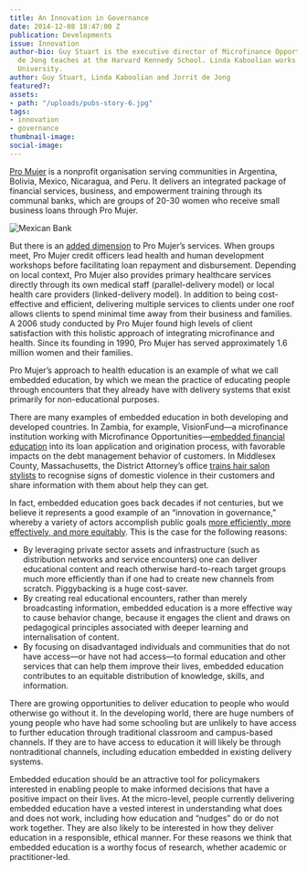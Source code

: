 ```yaml
---
title: An Innovation in Governance
date: 2014-12-08 18:47:00 Z
publication: Developments
issue: Innovation
author-bio: Guy Stuart is the executive director of Microfinance Opportunities. Jorrit
  de Jong teaches at the Harvard Kennedy School. Linda Kaboolian works for Harvard
  University.
author: Guy Stuart, Linda Kaboolian and Jorrit de Jong
featured?: 
assets:
- path: "/uploads/pubs-story-6.jpg"
tags:
- innovation
- governance
thumbnail-image:
social-image:
---
```


<p><a href="http://promujer.org/how-we-do-it/">Pro Mujer</a> is a nonprofit organisation serving communities in Argentina, Bolivia, Mexico, Nicaragua, and Peru. It delivers an integrated package of financial services, business, and empowerment training through its communal banks, which are groups of 20-30 women who receive small business loans through Pro Mujer.
</p>



![Mexican Bank](/uploads/pubs-story-6.jpg "Photo credit: flickr.com/photos/laapmx") 
<p>But there is an <a href="http://partnershipsagainstpoverty.org/wp-content/uploads/2013/03/LeathermanS_DunfordC_Integrating_MF__Health_English.pdf">added dimension</a> to Pro Mujer’s services. When groups meet, Pro Mujer credit officers lead health and human development workshops before facilitating loan repayment and disbursement. Depending on local context, Pro Mujer also provides primary healthcare services directly through its own medical staff (parallel-delivery model) or local health care providers (linked-delivery model). In addition to being cost-effective and efficient, delivering multiple services to clients under one roof allows clients to spend minimal time away from their business and families. A 2006 study conducted by Pro Mujer found high levels of client satisfaction with this holistic approach of integrating microfinance and health. Since its founding in 1990, Pro Mujer has served approximately 1.6 million women and their families.
</p>

<p>Pro Mujer’s approach to health education is an example of what we call embedded education, by which we mean the practice of educating people through encounters that they already have with delivery systems that exist primarily for non-educational purposes.
</p>

<p>There are many examples of embedded education in both developing and developed countries. In Zambia, for example, VisionFund—a microfinance institution working with Microfinance Opportunities—<a href="http://cfi-blog.org/2014/09/03/evidence-favoring-the-embedded-education-approach-from-zambia/">embedded financial education</a> into its loan application and origination process, with favorable impacts on the debt management behavior of customers. In Middlesex County, Massachusetts, the District Attorney’s office <a href="http://cfi-blog.org/2014/08/27/design-and-implementation-of-successful-embedded-education/">trains hair salon stylists</a> to recognise signs of domestic violence in their customers and share information with them about help they can get.
</p>

<p>In fact, embedded education goes back decades if not centuries, but we believe it represents a good example of an “innovation in governance,” whereby a variety of actors accomplish public goals <a href="http://www.brookings.edu/research/books/2008/thestateofaccess">more efficiently, more effectively, and more equitably</a>. This is the case for the following reasons:
</p>

<ul>
  <li>By leveraging private sector assets and infrastructure (such as distribution networks and service encounters) one can deliver educational content and reach otherwise hard-to-reach target groups much more efficiently than if one had to create new channels from scratch. Piggybacking is a huge cost-saver.</li>
  <li>By creating real educational encounters, rather than merely broadcasting information, embedded education is a more effective way to cause behavior change, because it engages the client and draws on pedagogical principles associated with deeper learning and internalisation of content.</li>
  <li>By focusing on disadvantaged individuals and communities that do not have access—or have not had access—to formal education and other services that can help them improve their lives, embedded education contributes to an equitable distribution of knowledge, skills, and information.</li>
</ul>

<p>There are growing opportunities to deliver education to people who would otherwise go without it. In the developing world, there are huge numbers of young people who have had some schooling but are unlikely to have access to further education through traditional classroom and campus-based channels. If they are to have access to education it will likely be through nontraditional channels, including education embedded in existing delivery systems.
</p>

<p>Embedded education should be an attractive tool for policymakers interested in enabling people to make informed decisions that have a positive impact on their lives. At the micro-level, people currently delivering embedded education have a vested interest in understanding what does and does not work, including how education and “nudges” do or do not work together. They are also likely to be interested in how they deliver education in a responsible, ethical manner. For these reasons we think that embedded education is a worthy focus of research, whether academic or practitioner-led.</p>
